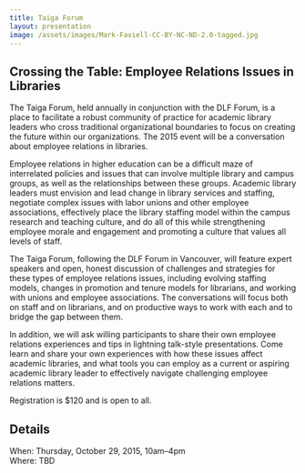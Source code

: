 ```yaml
---
title: Taiga Forum
layout: presentation
image: /assets/images/Mark-Faviell-CC-BY-NC-ND-2.0-tagged.jpg
---
```


## Crossing the Table: Employee Relations Issues in Libraries

The Taiga Forum, held annually in conjunction with the DLF Forum, is a place to facilitate a robust community of practice for academic library leaders who cross traditional organizational boundaries to focus on creating the future within our organizations. The 2015 event will be a conversation about employee relations in libraries.

Employee relations in higher education can be a difficult maze of interrelated policies and issues that can involve multiple library and campus groups, as well as the relationships between these groups. Academic library leaders must envision and lead change in library services and staffing, negotiate complex issues with labor unions and other employee associations, effectively place the library staffing model within the campus research and teaching culture, and do all of this while strengthening employee morale and engagement and promoting a culture that values all levels of staff.

The Taiga Forum, following the DLF Forum in Vancouver, will feature expert speakers and open, honest discussion of challenges and strategies for these types of employee relations issues, including evolving staffing models, changes in promotion and tenure models for librarians, and working with unions and employee associations. The conversations will focus both on staff and on librarians, and on productive ways to work with each and to bridge the gap between them.

In addition, we will ask willing participants to share their own employee relations experiences and tips in lightning talk-style presentations. Come learn and share your own experiences with how these issues affect academic libraries, and what tools you can employ as a current or aspiring academic library leader to effectively navigate challenging employee relations matters.

Registration is $120 and is open to all.

## Details

When: Thursday, October 29, 2015, 10am–4pm  
Where: TBD